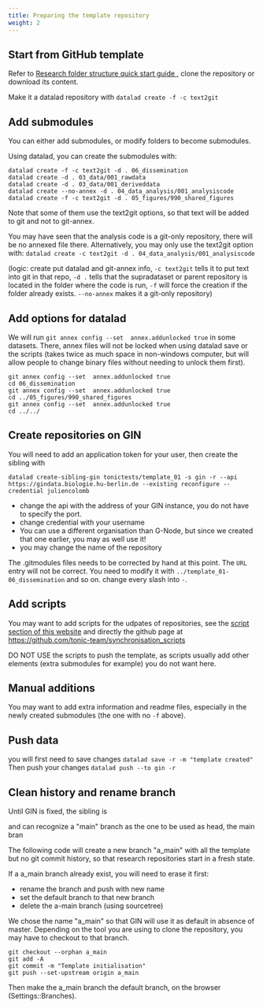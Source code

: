 ```yaml
---
title: Preparing the template repository
weight: 2
---
```


## Start from GitHub template

Refer to [Research folder structure quick start guide ](/standard), clone the repository or download its content.

Make it a datalad repository with `datalad create -f -c text2git`

## Add submodules

You can either add submodules, or modify folders to become submodules.

Using datalad, you can create the submodules with:

```
datalad create -f -c text2git -d . 06_dissemination
datalad create -d . 03_data/001_rawdata
datalad create -d . 03_data/001_deriveddata
datalad create --no-annex -d . 04_data_analysis/001_analysiscode
datalad create -f -c text2git -d . 05_figures/990_shared_figures

```

Note that some of them use the text2git options, so that text will be added to git and not to git-annex.

You may have seen that the analysis code is a git-only repository, there will be no annexed file there. Alternatively, you may only use the text2git option with:
`datalad create -c text2git -d . 04_data_analysis/001_analysiscode`

(logic:
create put datalad and git-annex info, `-c text2git` tells it to put text into git in that repo,
`-d .` tells that the supradataset or parent repository is located in the folder where the code is run,
`-f` will force the creation if the folder already exists.
`--no-annex` makes it a git-only repository)

## Add options for datalad

We will run `git annex config --set  annex.addunlocked true` in some datasets. There, annex files will not be locked when using datalad save or the scripts (takes twice as much space in non-windows computer, but will allow people to change binary files without needing to unlock them first).

```
git annex config --set  annex.addunlocked true
cd 06_dissemination
git annex config --set  annex.addunlocked true
cd ../05_figures/990_shared_figures
git annex config --set  annex.addunlocked true
cd ../../
```

## Create repositories on GIN

You will need to add an application token for your user, then create the sibling with

`datalad create-sibling-gin tonictests/template_01 -s gin -r --api https://gindata.biologie.hu-berlin.de --existing reconfigure --credential juliencolomb`

- change the api with the address of your GIN instance, you do not have to specify the port.
- change credential with your username
- You can use a different organisation than G-Node, but since we created that one earlier, you may as well use it!
- you may change the name of the repository

The .gitmodules files needs to be corrected by hand at this point. The `URL` entry will not be correct. You need to modify it with `../template_01-06_dissemination` and so on. change every slash into `-`.

## Add scripts

You may want to add scripts for the udpates of repositories, see the [script section of this website](/tooling/synchronisationscripts/) and directly the github page at https://github.com/tonic-team/synchronisation_scripts

DO NOT USE the scripts to push the template, as scripts usually add other elements (extra submodules for example) you do not want here.

## Manual additions

You may want to add extra information and readme files, especially in the newly created submodules (the one with no `-f` above).

## Push data

you will first need to save changes `datalad save -r -m "template created"`
Then push your changes `datalad push --to gin -r`

## Clean history and rename branch

Until GIN is fixed, the sibling is

and can recognize a "main" branch as the one to be used as head, the main bran

The following code will create a new branch "a_main" with all the template but no git commit history, so that research repositories start in a fresh state.

If a a_main branch already exist, you will need to erase it first:

- rename the branch and push with new name
- set the default branch to that new branch
- delete the a-main branch (using sourcetree)

We chose the name "a_main" so that GIN will use it as default in absence of master.
Depending on the tool you are using to clone the repository,
you may have to checkout to that branch.

```
git checkout --orphan a_main
git add -A
git commit -m "Template initialisation"
git push --set-upstream origin a_main
```

Then make the a_main branch the default branch, on the browser (Settings::Branches).
